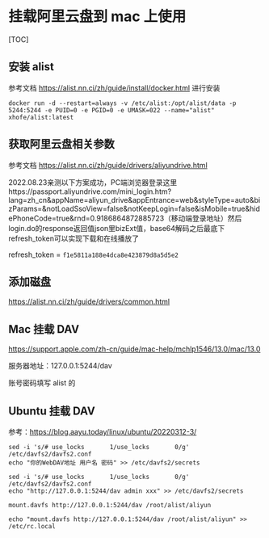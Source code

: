 # 挂载阿里云盘到 mac 上使用

[TOC]

## 安装 alist

参考文档 https://alist.nn.ci/zh/guide/install/docker.html 进行安装

`docker run -d --restart=always -v /etc/alist:/opt/alist/data -p 5244:5244 -e PUID=0 -e PGID=0 -e UMASK=022 --name="alist" xhofe/alist:latest`



## 获取阿里云盘相关参数

参考文档 https://alist.nn.ci/zh/guide/drivers/aliyundrive.html

2022.08.23亲测以下方案成功，PC端浏览器登录这里https://passport.aliyundrive.com/mini_login.htm?lang=zh_cn&appName=aliyun_drive&appEntrance=web&styleType=auto&bizParams=&notLoadSsoView=false&notKeepLogin=false&isMobile=true&hidePhoneCode=true&rnd=0.9186864872885723（移动端登录地址）然后login.do的response返回值json里bizExt值，base64解码之后最底下refresh_token可以实现下载和在线播放了

refresh_token = `f1e5811a188e4dca8e423879d8a5d5e2`



## 添加磁盘

https://alist.nn.ci/zh/guide/drivers/common.html



## Mac 挂载 DAV

https://support.apple.com/zh-cn/guide/mac-help/mchlp1546/13.0/mac/13.0

服务器地址：127.0.0.1:5244/dav

账号密码填写 alist 的



## Ubuntu 挂载 DAV

参考：https://blog.aayu.today/linux/ubuntu/20220312-3/

```
sed -i 's/# use_locks       1/use_locks       0/g' /etc/davfs2/davfs2.conf
echo "你的WebDAV地址 用户名 密码" >> /etc/davfs2/secrets

sed -i 's/# use_locks       1/use_locks       0/g' /etc/davfs2/davfs2.conf
echo "http://127.0.0.1:5244/dav admin xxx" >> /etc/davfs2/secrets

mount.davfs http://127.0.0.1:5244/dav /root/alist/aliyun

echo "mount.davfs http://127.0.0.1:5244/dav /root/alist/aliyun" >> /etc/rc.local
```

